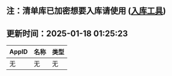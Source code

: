 ## 注：清单库已加密想要入库请使用 ([入库工具](https://github.com/BlankTMing/ManifestAutoUpdate/releases))

## 更新时间：2025-01-18 01:25:23
| AppID | 名称 | 类型  |
| :-------------------- | :----------------------------- | :----------- |
| 无 | 无 | 无 |
